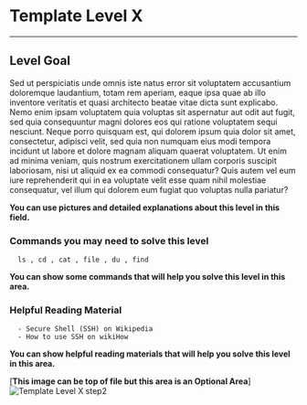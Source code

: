 # Template Level X

---

## Level Goal

Sed ut perspiciatis unde omnis iste natus error sit voluptatem accusantium doloremque laudantium, totam rem aperiam, eaque ipsa quae ab illo inventore veritatis et quasi architecto beatae vitae dicta sunt explicabo. Nemo enim ipsam voluptatem quia voluptas sit aspernatur aut odit aut fugit, sed quia consequuntur magni dolores eos qui ratione voluptatem sequi nesciunt. Neque porro quisquam est, qui dolorem ipsum quia dolor sit amet, consectetur, adipisci velit, sed quia non numquam eius modi tempora incidunt ut labore et dolore magnam aliquam quaerat voluptatem. Ut enim ad minima veniam, quis nostrum exercitationem ullam corporis suscipit laboriosam, nisi ut aliquid ex ea commodi consequatur? Quis autem vel eum iure reprehenderit qui in ea voluptate velit esse quam nihil molestiae consequatur, vel illum qui dolorem eum fugiat quo voluptas nulla pariatur?

**You can use pictures and detailed explanations about this level in this field.**

### Commands you may need to solve this level

``` {.sh}
  ls , cd , cat , file , du , find
```

**You can show some commands that will help you solve this level in this area.**

### Helpful Reading Material

``` {.sh}
  - Secure Shell (SSH) on Wikipedia
  - How to use SSH on wikiHow
```

**You can show helpful reading materials that will help you solve this level in this area.**

[**This image can be top of file but this area is an Optional Area**]
![Template Level X step2](https://cdn.bulutbilisimciler.com/public/images/[course-name]/TemplateX-2.png)
